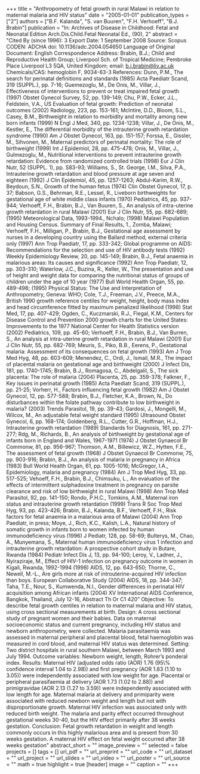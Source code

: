 +++
title = "Anthropometry of fetal growth in rural Malawi in relation to maternal malaria and HIV status"
date = "2005-01-01"
publication_types = ["2"]
authors = ["B.F. Kalanda", "S. van Buuren", "F.H. Verhoeff", "B.J. Brabin"]
publication = "In: Archives of Disease in Childhood: Fetal and Neonatal Edition Arch.Dis.Child.Fetal Neonatal Ed., (90), 2"
abstract = "Cited By (since 1996): 3 Export Date: 1 September 2008 Source: Scopus CODEN: ADCHA doi: 10.1136/adc.2004.054650 Language of Original Document: English Correspondence Address: Brabin, B.J.; Child and Reproductive Health Group; Liverpool Sch. of Tropical Medicine; Pembroke Place Liverpool L3 5QA, United Kingdom; email: b.j.brabin@liv.ac.uk Chemicals/CAS: hemoglobin F, 9034-63-3 References: Dunn, P.M., The search for perinatal definitions and standards (1985) Acta Paediatr Scand, 319 (SUPPL.), pp. 7-16; Guemezoglu, M., De Onis, M., Villar, J., Effectiveness of interventions to prevent or treat impaired fetal growth (1997) Obstet Gynecol Survey, 52, pp. 139-149; Chu, P.W., Ecker, J.L., Feldstein, V.A., US Evaluation of fetal growth: Prediction of neonatal outcomes (2002) Radiology, 223, pp. 153-161; McIntire, D.D., Bloom, S.L., Casey, B.M., Birthweight in relation to morbidity and mortality among new born infants (1999) N Engl J Med, 340, pp. 1234-1238; Villar, J., De Onis, M., Kestler, E., The differential morbidity of the intrauterine growth retardation syndrome (1990) Am J Obstet Gynecol, 163, pp. 151-157; Forssa, E., Gissler, M., Sihvonen, M., Maternal predictors of perinatal mortality: The role of birthweight (1999) Int J Epidemiol, 28, pp. 475-478; Onis, M., Villar, J., Gulmezoglu, M., Nutritional interventions to prevent intrauterine growth retardation: Evidence from randomized controlled trials (1998) Eur J Clin Nutr, 52 (SUPPL. 1), pp. S83-93; Williams, S., St. George, I.M., Silva, P.A., Intrauterine growth retardation and blood pressure at age seven and eighteen (1992) J Clin Epidemiol, 45, pp. 1257-1263; Abdul-Karim, R.W., Beydoun, S.N., Growth of the human fetus (1974) Clin Obstet Gynecol, 17, p. 37; Babson, G.S., Behrman, R.E., Lessel, R., Liveborn birthweights for gestational age of white middle class infants (1970) Pediatrics, 45, pp. 937-944; Verhoeff, F.H., Brabin, B.J., Van Buuren, S., An analysis of intra-uterine growth retardation in rural Malawi (2001) Eur J Clin Nutr, 55, pp. 682-689; (1995) Meteorological Data, 1993-1994., Nchalo; (1998) Malawi Population and Housing Census. Summary of Final Results, 1., Zomba, Malawi; Verhoeff, F.H., Milligan, P., Brabin, B.J., Gestational age assessment by nurses in a developing country using the Ballard method, external criteria only (1997) Ann Trop Paediatr, 17, pp. 333-342; Global programme on AIDS: Recommendations for the selection and use of HIV antibody tests (1992) Weekly Epidemiology Review, 20, pp. 145-149; Brabin, B.J., Fetal anaemia in malarious areas: Its causes and significance (1992) Ann Trop Paediatr, 12, pp. 303-310; Waterlow, J.C., Buzina, R., Keller, W., The presentation and use of height and weight data for comparing the nutritional status of groups of children under the age of 10 year (1977) Bull World Health Organ, 55, pp. 489-498; (1995) Physical Status: The Use and Interpretation of Anthropometry, Geneva: WHO; Cole, T.J., Freeman, J.V., Preece, M.A., British 1990 growth reference centiles for weight, height, body mass index and head circumference fitted by maximum penalized likelihood (1998) Stat Med, 17, pp. 407-429; Ogden, C., Kuczmarski, R.J., Flegal, K.M., Centers for Disease Control and Prevention 2000 growth charts for the United States: Improvements to the 1977 National Center for Health Statistics version (2002) Pediatrics, 109, pp. 45-60; Verhoeff, F.H., Brabin, B.J., Van Burren, S., An analysis at intra-uterine growth retardation in rural Malawi (2001) Eur J Clin Nutr, 55, pp. 682-769; Meuris, S., Piko, B.B., Eerens, P., Gestational malaria: Assessment of its consequences on fetal growth (1993) Am J Trop Med Hyg, 48, pp. 603-609; Menendez, C., Ordi, J., Ismail, M.R., The impact of placental malaria on gestational age and birthweight (2000) J Infect Dis, 181, pp. 1740-1745; Brabin, B.J., Romagosa, C., Abdelgalil, S., The sick placenta: The role of malaria (2004) Placenta, 25, pp. 359-378; Falkner, F., Key issues in perinatal growth (1985) Acta Paediatr Scand, 319 (SUPPL.), pp. 21-25; Vorherr, H., Factors influencing fetal growth (1982) Am J Obstet Gynecol, 12, pp. 577-588; Brabin, B.J., Fletcher, K.A., Brown, N., Do disturbances within the folate pathway contribute to low birthweight in malaria? (2003) Trends Parasitol, 19, pp. 39-43; Gardosi, J., Mongelli, M., Wilcox, M., An adjustable fetal weight standard (1995) Ultrasound Obstet Gynecol, 6, pp. 168-174; Goldenberg, R.L., Cutter, G.R., Hoffman, H.J., Intrauterine growth retardation (1989) Standards for Diagnosis, 161, pp. 271-277; Rdg, M., Richards, B., An analysis of birthweight by gestational age of infants born in England and Wales, 1967-1971 (1974) J Obstet Gynaecol Br Commonw, 81, pp. 956-967; Thomson, A.M., Billewicz, W.Z., Hytten, F.E., The assessment of fetal growth (1968) J Obstet Gynaecol Br Commonw, 75, pp. 903-916; Brabin, B.J., An analysis of malaria in pregnancy in Africa (1983) Bull World Health Organ, 61, pp. 1005-1016; McGregor, I.A., Epidemiology, malaria and pregnancy (1984) Am J Trop Med Hyg, 33, pp. 517-525; Vehoeff, F.H., Brabin, B.J., Chimsuku, L., An evaluation of the effects of intermittent sulphadoxine treatment in pregnancy on parsite clearance and risk of low birthweight in rural Malawi (1998) Ann Trop Med Parasitol, 92, pp. 141-150; Rondo, P.H.C., Tomkins, A.M., Maternal iron status and intrauterine growth retardation (1999) Trans R Soc Trop Med Hyg, 93, pp. 423-426; Brabin, B.J., Kalanda, B.F., Verhoeff, F.H., Risk factors for fetal anaemia in a malarious area of Malawi (2004) Ann Trop Paediatr, in press; Moye, J., Rich, K.C., Kalish, L.A., Natural history of somatic growth in infants born to women infected by human immunodeficiency virus (1996) J Pediatr, 128, pp. 58-69; Bulterys, M., Chao, A., Munyemana, S., Maternal human immunodeficiency virus 1 infection and intrauterine growth retardation: A prospective cohort study in Butare, Rwanda (1984) Pediatr Infect Dis J, 13, pp. 94-100; Leroy, V., Ladner, J., Nyiraziraje, M., Effect of HIV-1 infection on pregnancy outcome in women in Kigali, Rwanda, 1992-1994 (1998) AIDS, 12, pp. 643-650; Thorne, C., Newell, M.-L., Are girls more at risk of introuterine-acquired HIV infection than boys. European Collaborative Study (2004) AIDS, 18, pp. 344-347; Taha, T.E., Nour, S., Kumwenda, N.I., Gender differences in perinatal HIV acquisition among African infants (2004) XV International AIDS Conference, Bangkok, Thailand, July 12-16, Abstract Th Or C1 420” Objective: To describe fetal growth centiles in relation to maternal malaria and HIV status, using cross sectional measurements at birth. Design: A cross sectional study of pregnant women and their babies. Data on maternal socioeconomic status and current pregnancy, including HIV status and newborn anthropometry, were collected. Malaria parasitaemia was assessed in maternal peripheral and placental blood, fetal haemoglobin was measured in cord blood, and maternal HIV status was determined. Setting: Two district hospitals in rural southern Malawi, between March 1993 and July 1994. Outcome variables: Newborn weight, length, Rohrer’s ponderal index. Results: Maternal HIV (adjusted odds ratio (AOR) 1.76 (95\\% confidence interval 1.04 to 2.98)) and first pregnancy (AOR 1.83 (1.10 to 3.05)) were independently associated with low weight for age. Placental or peripheral parasifaemia at delivery (AOR 1.73 (1.02 to 2.88)) and primigravidae (AOR 2.13 (1.27 to 3.59)) were independently associated with low length for age. Maternal malaria at delivery and primiparity were associated with reduced newborn weight and length but not with disproportionate growth. Maternal HIV infection was associated only with reduced birth weight. The malaria and parity effect occurred throughout gestational weeks 30-40, but the HIV effect primarily after 38 weeks gestation. Conclusion: Fetal growth retardation in weight and length commonly occurs in this highly malarious area and is present from 30 weeks gestation. A maternal HIV effect on fetal weight occurred after 38 weeks gestation"
abstract_short = ""
image_preview = ""
selected = false
projects = []
tags = []
url_pdf = ""
url_preprint = ""
url_code = ""
url_dataset = ""
url_project = ""
url_slides = ""
url_video = ""
url_poster = ""
url_source = ""
math = true
highlight = true
[header]
image = ""
caption = ""
+++
